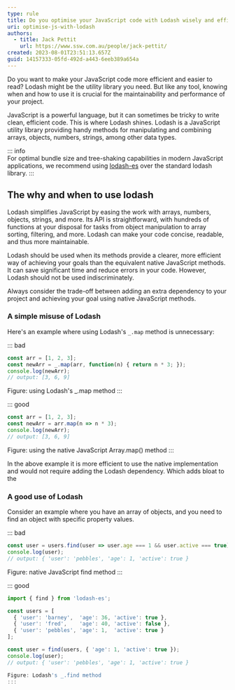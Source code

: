 ```yaml
---
type: rule
title: Do you optimise your JavaScript code with Lodash wisely and efficiently?
uri: optimise-js-with-lodash
authors:
  - title: Jack Pettit
    url: https://www.ssw.com.au/people/jack-pettit/
created: 2023-08-01T23:51:13.657Z
guid: 14157333-05fd-492d-a443-6eeb389a654a
---
```

Do you want to make your JavaScript code more efficient and easier to read? Lodash might be the utility library you need. But like any tool, knowing when and how to use it is crucial for the maintainability and performance of your project.

JavaScript is a powerful language, but it can sometimes be tricky to write clean, efficient code. This is where Lodash shines. Lodash is a JavaScript utility library providing handy methods for manipulating and combining arrays, objects, numbers, strings, among other data types.

<!--endintro-->

::: info  
For optimal bundle size and tree-shaking capabilities in modern JavaScript applications, we recommend using [lodash-es](https://www.npmjs.com/package/lodash-es) over the standard lodash library.
:::

## The why and when to use lodash

Lodash simplifies JavaScript by easing the work with arrays, numbers, objects, strings, and more. Its API is straightforward, with hundreds of functions at your disposal for tasks from object manipulation to array sorting, filtering, and more. Lodash can make your code concise, readable, and thus more maintainable.

Lodash should be used when its methods provide a clearer, more efficient way of achieving your goals than the equivalent native JavaScript methods. It can save significant time and reduce errors in your code. However, Lodash should not be used indiscriminately. 

Always consider the trade-off between adding an extra dependency to your project and achieving your goal using native JavaScript methods.


### A simple misuse of Lodash

Here's an example where using Lodash's `_.map` method is unnecessary:

::: bad
```js
const arr = [1, 2, 3];
const newArr = _.map(arr, function(n) { return n * 3; });
console.log(newArr);
// output: [3, 6, 9]
```
Figure: using Lodash's _.map method
:::

::: good
```js
const arr = [1, 2, 3];
const newArr = arr.map(n => n * 3);
console.log(newArr);
// output: [3, 6, 9]
```
Figure: using the native JavaScript Array.map() method
:::

In the above example it is more efficient to use the native implementation and would not require adding the Lodash dependency. Which adds bloat to the 


### A good use of Lodash

Consider an example where you have an array of objects, and you need to find an object with specific property values. 

::: bad
```js
const user = users.find(user => user.age === 1 && user.active === true);
console.log(user);
// output: { 'user': 'pebbles', 'age': 1, 'active': true }
```
Figure: native JavaScript find method
:::

::: good
```js
import { find } from 'lodash-es';

const users = [
  { 'user': 'barney',  'age': 36, 'active': true },
  { 'user': 'fred',    'age': 40, 'active': false },
  { 'user': 'pebbles', 'age': 1,  'active': true }
];

const user = find(users, { 'age': 1, 'active': true });
console.log(user);
// output: { 'user': 'pebbles', 'age': 1, 'active': true }

Figure: Lodash's _.find method 
:::